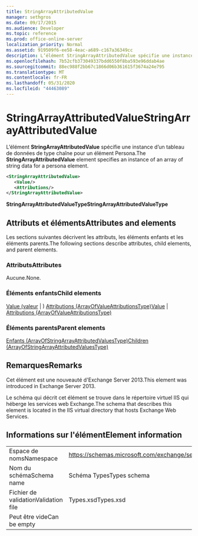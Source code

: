 ```yaml
---
title: StringArrayAttributedValue
manager: sethgros
ms.date: 09/17/2015
ms.audience: Developer
ms.topic: reference
ms.prod: office-online-server
localization_priority: Normal
ms.assetid: 919509f6-ee58-4eac-a689-c167a36349cc
description: L’élément StringArrayAttributedValue spécifie une instance d’un tableau de données de type chaîne pour un élément Persona.
ms.openlocfilehash: 7b52cfb373049337bdd6550f8ba593e96ddab4ae
ms.sourcegitcommit: 88ec988f2bb67c1866d06b361615f3674a24e795
ms.translationtype: MT
ms.contentlocale: fr-FR
ms.lasthandoff: 05/31/2020
ms.locfileid: "44463089"
---
```

# <a name="stringarrayattributedvalue"></a><span data-ttu-id="1edf8-103">StringArrayAttributedValue</span><span class="sxs-lookup"><span data-stu-id="1edf8-103">StringArrayAttributedValue</span></span>

<span data-ttu-id="1edf8-104">L’élément **StringArrayAttributedValue** spécifie une instance d’un tableau de données de type chaîne pour un élément Persona.</span><span class="sxs-lookup"><span data-stu-id="1edf8-104">The **StringArrayAttributedValue** element specifies an instance of an array of string data for a persona element.</span></span> 
  
```XML
<StringArrayAttributedValue>
   <Value/>
   <Attributions/>
</StringArrayAttributedValue>
```

 <span data-ttu-id="1edf8-105">**StringArrayAttributedValueType**</span><span class="sxs-lookup"><span data-stu-id="1edf8-105">**StringArrayAttributedValueType**</span></span>
## <a name="attributes-and-elements"></a><span data-ttu-id="1edf8-106">Attributs et éléments</span><span class="sxs-lookup"><span data-stu-id="1edf8-106">Attributes and elements</span></span>

<span data-ttu-id="1edf8-107">Les sections suivantes décrivent les attributs, les éléments enfants et les éléments parents.</span><span class="sxs-lookup"><span data-stu-id="1edf8-107">The following sections describe attributes, child elements, and parent elements.</span></span>
  
### <a name="attributes"></a><span data-ttu-id="1edf8-108">Attributs</span><span class="sxs-lookup"><span data-stu-id="1edf8-108">Attributes</span></span>

<span data-ttu-id="1edf8-109">Aucune.</span><span class="sxs-lookup"><span data-stu-id="1edf8-109">None.</span></span>
  
### <a name="child-elements"></a><span data-ttu-id="1edf8-110">Éléments enfants</span><span class="sxs-lookup"><span data-stu-id="1edf8-110">Child elements</span></span>

<span data-ttu-id="1edf8-111">[Value (valeur](value.md)  |  ) [Attributions (ArrayOfValueAttributionsType)](attributions-arrayofvalueattributionstype.md)</span><span class="sxs-lookup"><span data-stu-id="1edf8-111">[Value](value.md) | [Attributions (ArrayOfValueAttributionsType)](attributions-arrayofvalueattributionstype.md)</span></span>
  
### <a name="parent-elements"></a><span data-ttu-id="1edf8-112">Éléments parents</span><span class="sxs-lookup"><span data-stu-id="1edf8-112">Parent elements</span></span>

[<span data-ttu-id="1edf8-113">Enfants (ArrayOfStringArrayAttributedValuesType)</span><span class="sxs-lookup"><span data-stu-id="1edf8-113">Children (ArrayOfStringArrayAttributedValuesType)</span></span>](children-arrayofstringarrayattributedvaluestype.md)
  
## <a name="remarks"></a><span data-ttu-id="1edf8-114">Remarques</span><span class="sxs-lookup"><span data-stu-id="1edf8-114">Remarks</span></span>

<span data-ttu-id="1edf8-115">Cet élément est une nouveauté d'Exchange Server 2013.</span><span class="sxs-lookup"><span data-stu-id="1edf8-115">This element was introduced in Exchange Server 2013.</span></span>
  
<span data-ttu-id="1edf8-116">Le schéma qui décrit cet élément se trouve dans le répertoire virtuel IIS qui héberge les services web Exchange.</span><span class="sxs-lookup"><span data-stu-id="1edf8-116">The schema that describes this element is located in the IIS virtual directory that hosts Exchange Web Services.</span></span>
  
## <a name="element-information"></a><span data-ttu-id="1edf8-117">Informations sur l'élément</span><span class="sxs-lookup"><span data-stu-id="1edf8-117">Element information</span></span>

|||
|:-----|:-----|
|<span data-ttu-id="1edf8-118">Espace de noms</span><span class="sxs-lookup"><span data-stu-id="1edf8-118">Namespace</span></span>  <br/> |https://schemas.microsoft.com/exchange/services/2006/types  <br/> |
|<span data-ttu-id="1edf8-119">Nom du schéma</span><span class="sxs-lookup"><span data-stu-id="1edf8-119">Schema name</span></span>  <br/> |<span data-ttu-id="1edf8-120">Schéma Types</span><span class="sxs-lookup"><span data-stu-id="1edf8-120">Types schema</span></span>  <br/> |
|<span data-ttu-id="1edf8-121">Fichier de validation</span><span class="sxs-lookup"><span data-stu-id="1edf8-121">Validation file</span></span>  <br/> |<span data-ttu-id="1edf8-122">Types.xsd</span><span class="sxs-lookup"><span data-stu-id="1edf8-122">Types.xsd</span></span>  <br/> |
|<span data-ttu-id="1edf8-123">Peut être vide</span><span class="sxs-lookup"><span data-stu-id="1edf8-123">Can be empty</span></span>  <br/> ||
   


